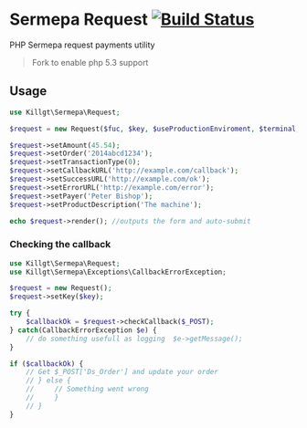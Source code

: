 Sermepa Request [![Build Status](https://travis-ci.org/killgt/sermepa.svg)](https://travis-ci.org/killgt/sermepa)
===============

PHP Sermepa request payments utility

> Fork to enable php 5.3 support

## Usage

```php
use Killgt\Sermepa\Request;

$request = new Request($fuc, $key, $useProductionEnviroment, $terminal, $businessName);

$request->setAmount(45.54);
$request->setOrder('2014abcd1234');
$request->setTransactionType(0);
$request->setCallbackURL('http://example.com/callback');
$request->setSuccessURL('http://example.com/ok');
$request->setErrorURL('http://example.com/error');
$request->setPayer('Peter Bishop');
$request->setProductDescription('The machine');

echo $request->render(); //outputs the form and auto-submit
```

### Checking the callback
```php
use Killgt\Sermepa\Request;
use Killgt\Sermepa\Exceptions\CallbackErrorException;

$request = new Request();
$request->setKey($key);

try {
    $callbackOk = $request->checkCallback($_POST);
} catch(CallbackErrorException $e) {
    // do something usefull as logging  $e->getMessage();
}

if ($callbackOk) {
    // Get $_POST['Ds_Order'] and update your order
    // } else {
    //     // Something went wrong
    //     }
    // }
}
```
